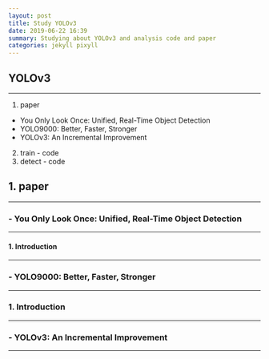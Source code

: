 ```yaml
---
layout: post
title: Study YOLOv3
date: 2019-06-22 16:39
summary: Studying about YOLOv3 and analysis code and paper
categories: jekyll pixyll
---
```

## YOLOv3
---
1.  paper
  - You Only Look Once: Unified, Real-Time Object Detection
  - YOLO9000: Better, Faster, Stronger
  - YOLOv3: An Incremental Improvement
2.  train - code
3.  detect - code
## 1.  paper
---
###  -  You Only Look Once: Unified, Real-Time Object Detection
---  
#### 1.   Introduction
---
### - YOLO9000: Better, Faster, Stronger
---
### 1. Introduction
---
### - YOLOv3: An Incremental Improvement
---
